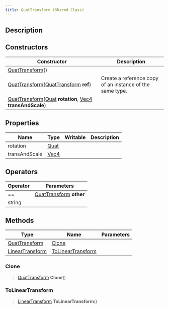 ```yaml
---
title: QuatTransform (Shared Class)
---
```

## Description

## Constructors

| Constructor                                                                                                                                              | Description                                              |
| -------------------------------------------------------------------------------------------------------------------------------------------------------- | -------------------------------------------------------- |
| [QuatTransform](/vext/ref/cls/shr/quattransform)()                                                                                                    |                                                          |
| [QuatTransform](/vext/ref/cls/shr/quattransform)([QuatTransform](/vext/ref/cls/shr/quattransform) **ref**)                                         | Create a reference copy of an instance of the same type. |
| [QuatTransform](/vext/ref/cls/shr/quattransform)([Quat](/vext/ref/cls/shr/quat) **rotation**, [Vec4](/vext/ref/cls/shr/vec4) **transAndScale**) |                                                          |

## Properties

| Name          | Type                              | Writable | Description |
| ------------- | --------------------------------- | -------- | ----------- |
| rotation      | [Quat](/vext/ref/cls/shr/quat) |          |             |
| transAndScale | [Vec4](/vext/ref/cls/shr/vec4) |          |             |

## Operators

| Operator | Parameters                                                    |
| -------- | ------------------------------------------------------------- |
| \==      | [QuatTransform](/vext/ref/cls/shr/quattransform) **other** |
| string   |                                                               |

## Methods

| Type                                                    | Name                                    | Parameters |
| ------------------------------------------------------- | --------------------------------------- | ---------- |
| [QuatTransform](/vext/ref/cls/shr/quattransform)     | [Clone](#clone)                         |            |
| [LinearTransform](/vext/ref/cls/shr/lineartransform) | [ToLinearTransform](#tolineartransform) |            |

### Clone

> [QuatTransform](/vext/ref/cls/shr/quattransform) **Clone**()

### ToLinearTransform

> [LinearTransform](/vext/ref/cls/shr/lineartransform) **ToLinearTransform**()
